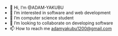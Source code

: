 - 👋 Hi, I’m @ADAM-YAKUBU
- 👀 I’m interested in software and web development
- 🌱 I’m computer science student 
- 💞️ I’m looking to collaborate on developing software 
- 📫 How to reach me adamyakubu1200@gmail.com

<!---
ADAM-YAKUBU/ADAM-YAKUBU is a ✨ special ✨ repository because its `README.md` (this file) appears on your GitHub profile.
You can click the Preview link to take a look at your changes.
--->
